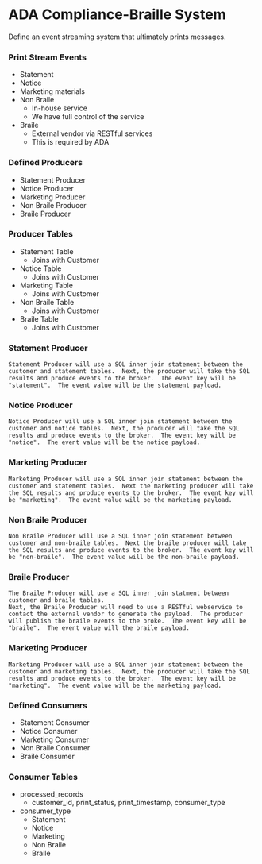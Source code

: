 # ADA Compliance-Braille System
Define an event streaming system that ultimately prints messages.

### Print Stream Events
+ Statement
+ Notice
+ Marketing materials
+ Non Braile
  + In-house service
  + We have full control of the service
+ Braile
  + External vendor via RESTful services
  + This is required by ADA

### Defined Producers
+ Statement Producer
+ Notice Producer
+ Marketing Producer
+ Non Braile Producer
+ Braile Producer

### Producer Tables
+ Statement Table
  + Joins with Customer
+ Notice Table
  + Joins with Customer
+ Marketing Table
  + Joins with Customer
+ Non Braile Table
  + Joins with Customer
+ Braile Table
  + Joins with Customer

### Statement Producer
```
Statement Producer will use a SQL inner join statement between the customer and statement tables.  Next, the producer will take the SQL results and produce events to the broker.  The event key will be "statement".  The event value will be the statement payload.
```

### Notice Producer
```
Notice Producer will use a SQL inner join statement between the customer and notice tables.  Next, the producer will take the SQL results and produce events to the broker.  The event key will be "notice".  The event value will be the notice payload.
```

### Marketing Producer
```
Marketing Producer will use a SQL inner join statement between the customer and statement tables.  Next the marketing producer will take the SQL results and produce events to the broker.  The event key will be "marketing".  The event value will be the marketing payload.
```

### Non Braile Producer
```
Non Braile Producer will use a SQL inner join statement between customer and non-braile tables.  Next the braile producer will take the SQL results and produce events to the broker.  The event key will be "non-braile".  The event value will be the non-braile payload.
```

### Braile Producer
```
The Braile Producer will use a SQL inner join statment between customer and braile tables.
Next, the Braile Producer will need to use a RESTful webservice to contact the external vendor to generate the payload.  The producer will publish the braile events to the broke.  The event key will be "braile".  The event value will the braile payload.
```

### Marketing Producer
```
Marketing Producer will use a SQL inner join statement between the customer and marketing tables.  Next, the producer will take the SQL results and produce events to the broker.  The event key will be "marketing".  The event value will be the marketing payload.
```

### Defined Consumers
+ Statement Consumer
+ Notice Consumer
+ Marketing Consumer
+ Non Braile Consumer
+ Braile Consumer

### Consumer Tables
+ processed_records
  + customer_id, print_status, print_timestamp, consumer_type
+ consumer_type
  + Statement
  + Notice
  + Marketing
  + Non Braile
  + Braile

